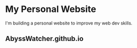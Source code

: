 # My Personal Website
  I'm building a personal website to improve my web dev skills.
## AbyssWatcher.github.io
